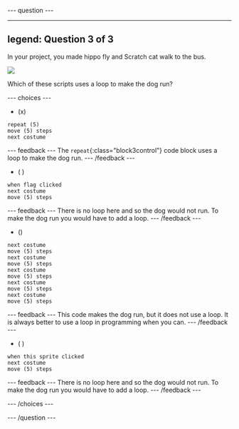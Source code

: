 --- question ---

---
legend: Question 3 of 3
---

In your project, you made hippo fly and Scratch cat walk to the bus.

![](images/dog-run.png)

Which of these scripts uses a loop to make the dog run?

--- choices ---

- (x) 
```blocks3
repeat (5)
move (5) steps
next costume
```

  --- feedback ---
The `repeat`{:class="block3control"} code block uses a loop to make the dog run.
  --- /feedback ---

- ( ) 
```blocks3
when flag clicked 
next costume
move (5) steps
```

  --- feedback ---
There is no loop here and so the dog would not run. To make the dog run you would have to add a loop.
  --- /feedback ---

- () 
```blocks3
next costume
move (5) steps
next costume
move (5) steps
next costume
move (5) steps
next costume
move (5) steps
next costume
move (5) steps
```

  --- feedback ---
This code makes the dog run, but it does not use a loop. It is always better to use a loop in programming when you can.
  --- /feedback ---

- ( ) 
```blocks3
when this sprite clicked 
next costume
move (5) steps
```

  --- feedback ---
There is no loop here and so the dog would not run. To make the dog run you would have to add a loop.
  --- /feedback ---

--- /choices ---

--- /question ---
